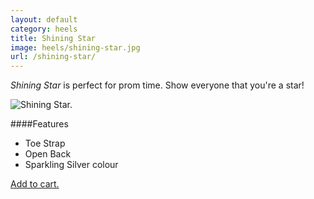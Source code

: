```yaml
---
layout: default
category: heels
title: Shining Star
image: heels/shining-star.jpg
url: /shining-star/
---
```


*Shining Star* is perfect for prom time. Show everyone that you're a star!

<img class="product-img" src="{{site.baseurl}}/images/heels/shining-star.jpg" alt="Shining Star.">

####Features

- Toe Strap
- Open Back
- Sparkling Silver colour

<a class="btn btn-alt brand-family" href="{{site.baseurl}}/cart/">Add to cart.</a>